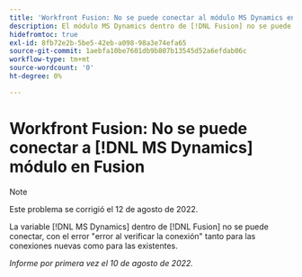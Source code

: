 ```yaml
---
title: 'Workfront Fusion: No se puede conectar al módulo MS Dynamics en Fusion'
description: El módulo MS Dynamics dentro de [!DNL Fusion] no se puede conectar, con un error de verificación de error de conexión para las conexiones nuevas y existentes.
hidefromtoc: true
exl-id: 8fb72e2b-5be5-42eb-a098-98a3e74efa65
source-git-commit: 1aebfa10be7601db9b807b13545d52a6efdab06c
workflow-type: tm+mt
source-wordcount: '0'
ht-degree: 0%

---
```


# Workfront Fusion: No se puede conectar a [!DNL MS Dynamics] módulo en Fusion

>[!NOTE]
>
> Este problema se corrigió el 12 de agosto de 2022.

La variable [!DNL MS Dynamics] dentro de [!DNL Fusion] no se puede conectar, con el error &quot;error al verificar la conexión&quot; tanto para las conexiones nuevas como para las existentes.

_Informe por primera vez el 10 de agosto de 2022._
